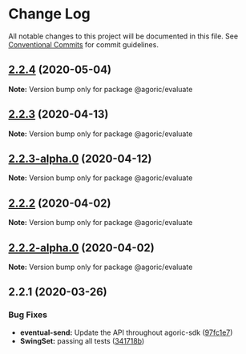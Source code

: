 # Change Log

All notable changes to this project will be documented in this file.
See [Conventional Commits](https://conventionalcommits.org) for commit guidelines.

## [2.2.4](https://github.com/Agoric/agoric-sdk/compare/@agoric/evaluate@2.2.3...@agoric/evaluate@2.2.4) (2020-05-04)

**Note:** Version bump only for package @agoric/evaluate





## [2.2.3](https://github.com/Agoric/agoric-sdk/compare/@agoric/evaluate@2.2.3-alpha.0...@agoric/evaluate@2.2.3) (2020-04-13)

**Note:** Version bump only for package @agoric/evaluate





## [2.2.3-alpha.0](https://github.com/Agoric/agoric-sdk/compare/@agoric/evaluate@2.2.2...@agoric/evaluate@2.2.3-alpha.0) (2020-04-12)

**Note:** Version bump only for package @agoric/evaluate





## [2.2.2](https://github.com/Agoric/agoric-sdk/compare/@agoric/evaluate@2.2.2-alpha.0...@agoric/evaluate@2.2.2) (2020-04-02)

**Note:** Version bump only for package @agoric/evaluate





## [2.2.2-alpha.0](https://github.com/Agoric/agoric-sdk/compare/@agoric/evaluate@2.2.1...@agoric/evaluate@2.2.2-alpha.0) (2020-04-02)

**Note:** Version bump only for package @agoric/evaluate





## 2.2.1 (2020-03-26)


### Bug Fixes

* **eventual-send:** Update the API throughout agoric-sdk ([97fc1e7](https://github.com/Agoric/agoric-sdk/commit/97fc1e748d8e3955b29baf0e04bfa788d56dad9f))
* **SwingSet:** passing all tests ([341718b](https://github.com/Agoric/agoric-sdk/commit/341718be335e16b58aa5e648b51a731ea065c1d6))
